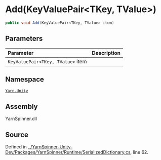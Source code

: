 # Add\(KeyValuePair&lt;TKey, TValue&gt;\)

```csharp
public void Add(KeyValuePair<TKey, TValue> item)
```

## Parameters

| Parameter | Description |
| :--- | :--- |
| `KeyValuePair<TKey, TValue>` item |  |

## Namespace

[`Yarn.Unity`](../)

## Assembly

YarnSpinner.dll

## Source

Defined in [../YarnSpinner-Unity-Dev/Packages/YarnSpinner/Runtime/SerializedDictionary.cs](https://github.com/YarnSpinnerTool/YarnSpinner-Unity//blob/develop/Runtime/SerializedDictionary.cs#L62), line 62.

